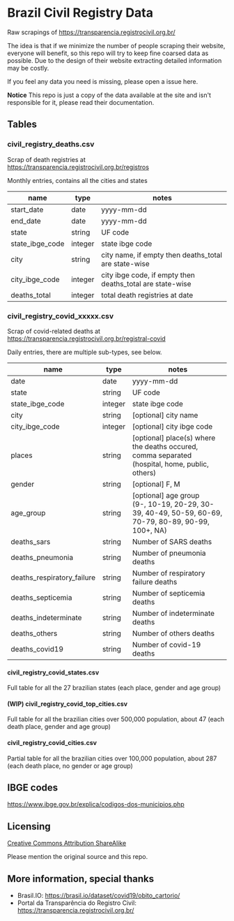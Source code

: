 # Brazil Civil Registry Data
Raw scrapings of https://transparencia.registrocivil.org.br/

The idea is that if we minimize the number of people scraping their website, everyone will benefit, so this repo will try to keep fine coarsed data as possible. Due to the design of their website extracting detailed information may be costly.

If you feel any data you need is missing, please open a issue here.

**Notice** This repo is just a copy of the data available at the site and isn't responsible for it, please read their documentation.

## Tables

### civil_registry_deaths.csv
Scrap of death registries at https://transparencia.registrocivil.org.br/registros

Monthly entries, contains all the cities and states

| name | type | notes |
|-----------------|---------|-----------------------------------------------------|
| start_date | date | yyyy-mm-dd |
| end_date | date | yyyy-mm-dd |
| state | string | UF code |
| state_ibge_code | integer | state ibge code |
| city | string | city name, if empty then deaths_total are state-wise |
| city_ibge_code | integer | city ibge code, if empty then deaths_total are state-wise |
| deaths_total | integer | total death registries at date |

### civil_registry_covid_xxxxx.csv
Scrap of covid-related deaths at https://transparencia.registrocivil.org.br/registral-covid

Daily entries, there are multiple sub-types, see below.

| name | type | notes |
|-----------------|---------|-----------------------------------------------------|
| date | date | yyyy-mm-dd |
| state | string | UF code |
| state_ibge_code | integer | state ibge code |
| city | string | [optional] city name |
| city_ibge_code | integer | [optional] city ibge code |
| places | string | [optional] place(s) where the deaths occured, comma separated<br>(hospital, home, public, others) |
| gender | string | [optional] F, M |
| age_group | string | [optional] age group <br>(9-, 10-19, 20-29, 30-39, 40-49, 50-59, 60-69, 70-79, 80-89, 90-99, 100+, NA) |
| deaths_sars | string | Number of SARS deaths |
| deaths_pneumonia | string | Number of pneumonia deaths |
| deaths_respiratory_failure | string | Number of respiratory failure deaths |
| deaths_septicemia | string | Number of septicemia deaths |
| deaths_indeterminate | string | Number of indeterminate deaths |
| deaths_others | string | Number of others deaths |
| deaths_covid19 | string | Number of covid-19 deaths |

#### civil_registry_covid_states.csv
Full table for all the 27 brazilian states (each place, gender and age group)

#### (WIP) civil_registry_covid_top_cities.csv
Full table for all the brazilian cities over 500,000 population, about 47 (each death place, gender and age group)

#### civil_registry_covid_cities.csv
Partial table for all the brazilian cities over 100,000 population, about 287 (each death place, no gender or age group)

## IBGE codes
https://www.ibge.gov.br/explica/codigos-dos-municipios.php

## Licensing
[Creative Commons Attribution ShareAlike](https://creativecommons.org/licenses/by-sa/4.0/)

Please mention the original source and this repo.

## More information, special thanks
- Brasil.IO: https://brasil.io/dataset/covid19/obito_cartorio/
- Portal da Transparência do Registro Civil: https://transparencia.registrocivil.org.br/

